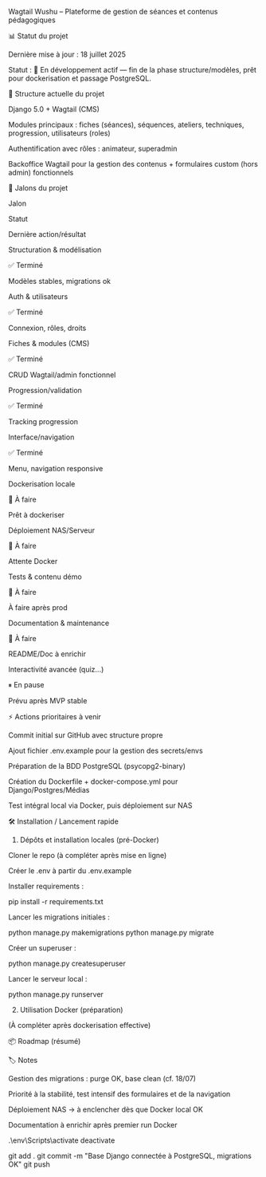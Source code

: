 Wagtail Wushu – Plateforme de gestion de séances et contenus pédagogiques

📊 Statut du projet

Dernière mise à jour : 18 juillet 2025

Statut : 💪 En développement actif — fin de la phase structure/modèles, prêt pour dockerisation et passage PostgreSQL.

📁 Structure actuelle du projet

Django 5.0 + Wagtail (CMS)

Modules principaux : fiches (séances), séquences, ateliers, techniques, progression, utilisateurs (roles)

Authentification avec rôles : animateur, superadmin

Backoffice Wagtail pour la gestion des contenus + formulaires custom (hors admin) fonctionnels

📝 Jalons du projet

Jalon

Statut

Dernière action/résultat

Structuration & modélisation

✅ Terminé

Modèles stables, migrations ok

Auth & utilisateurs

✅ Terminé

Connexion, rôles, droits

Fiches & modules (CMS)

✅ Terminé

CRUD Wagtail/admin fonctionnel

Progression/validation

✅ Terminé

Tracking progression

Interface/navigation

✅ Terminé

Menu, navigation responsive

Dockerisation locale

🚧 À faire

Prêt à dockeriser

Déploiement NAS/Serveur

🚧 À faire

Attente Docker

Tests & contenu démo

🚧 À faire

À faire après prod

Documentation & maintenance

🚧 À faire

README/Doc à enrichir

Interactivité avancée (quiz...)

⏸ En pause

Prévu après MVP stable

⚡ Actions prioritaires à venir

Commit initial sur GitHub avec structure propre

Ajout fichier .env.example pour la gestion des secrets/envs

Préparation de la BDD PostgreSQL (psycopg2-binary)

Création du Dockerfile + docker-compose.yml pour Django/Postgres/Médias

Test intégral local via Docker, puis déploiement sur NAS

🛠️ Installation / Lancement rapide

1. Dépôts et installation locales (pré-Docker)

Cloner le repo (à compléter après mise en ligne)

Créer le .env à partir du .env.example

Installer requirements :

pip install -r requirements.txt

Lancer les migrations initiales :

python manage.py makemigrations
python manage.py migrate

Créer un superuser :

python manage.py createsuperuser

Lancer le serveur local :

python manage.py runserver

2. Utilisation Docker (préparation)

(À compléter après dockerisation effective)

📦 Roadmap (résumé)



🏷️ Notes

Gestion des migrations : purge OK, base clean (cf. 18/07)

Priorité à la stabilité, test intensif des formulaires et de la navigation

Déploiement NAS → à enclencher dès que Docker local OK

Documentation à enrichir après premier run Docker

.\env\Scripts\activate
deactivate


git add .
git commit -m "Base Django connectée à PostgreSQL, migrations OK"
git push
